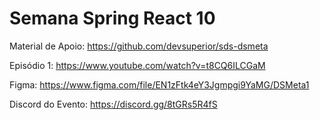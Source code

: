 # Semana Spring React 10

Material de Apoio: https://github.com/devsuperior/sds-dsmeta

Episódio 1: https://www.youtube.com/watch?v=t8CQ6ILCGaM

Figma: https://www.figma.com/file/EN1zFtk4eY3Jgmpgi9YaMG/DSMeta1

Discord do Evento: https://discord.gg/8tGRs5R4fS
